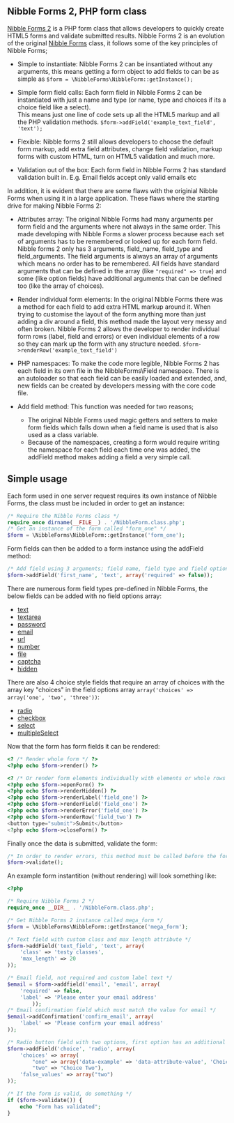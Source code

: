 ## Nibble Forms 2, PHP form class

[Nibble Forms 2][15] is a PHP form class that allows developers to quickly create 
HTML5 forms and validate submitted results.  Nibble Forms 2 is an evolution
of the original [Nibble Forms][1] class, it follows some of the key principles
of Nibble Forms;

* Simple to instantiate: Nibble Forms 2 can be insantiated without any 
arguments, this means getting a form object to add fields to can be as simple as
`$form = \NibbleForms\NibbleForm::getInstance();`

* Simple form field calls: Each form field in Nibble Forms 2 can be instantiated
with just a name and type (or name, type and choices if its a choice field like a select).  
This means just one line of code sets up all the HTML5 markup and all the PHP 
validation methods. `$form->addField('example_text_field', 'text');`

* Flexible: Nibble forms 2 still allows developers to choose the default form
markup, add extra field attributes, change field validation, markup forms with
custom HTML, turn on HTML5 validation and much more.

* Validation out of the box:  Each form field in Nibble Forms 2 has standard
validation built in.  E.g. Email fields accept only valid emails etc

In addition, it is evident that there are some flaws with the originial Nibble
Forms when using it in a large application.  These flaws where the starting 
drive for making Nibble Forms 2:

* Attributes array: The original Nibble Forms had many arguments per form field and
the arguments where not always in the same order.  This made developing with
Nibble Forms a slower process because each set of arguments has to be remembered
or looked up for each form field.  Nibble forms 2 only has 3 arguments, field_name,
field_type and field_arguments.  The field arguments is always an array of arguments which
means no order has to be remembered.  All fields have standard arguments that can
be defined in the array (like `"required" => true`) and some (like option fields)
have additional arguments that can be defined too (like the array of choices).

* Render individual form elements:  In the original Nibble Forms there was a 
method for each field to add extra HTML markup around it.  When trying to 
customise the layout of the form anything more than just adding a div around a 
field, this method made the layout very messy and often broken.  Nibble Forms 2 
allows the developer to render individual form rows (label, field and errors)
or even individual elements of a row so they can mark up the form with any
structure needed. `$form->renderRow('example_text_field')`

* PHP namespaces:  To make the code more legible, Nibble Forms 2 has each field
in its own file in the NibbleForms\Field namespace.  There is an autoloader
so that each field can be easily loaded and extended, and, new fields can be 
created by developers messing with the core code file.

* Add field method:  This function was needed for two reasons;
    - The original Nibble Forms used magic getters and setters to make form fields which
falls down when a field name is used that is also used as a class variable.
    - Because of the namespaces, creating a form would require writing the namespace
for each field each time one was added, the addField method makes adding a field
a very simple call.

## Simple usage

Each form used in one server request requires its own instance of Nibble Forms,
the class must be included in order to get an instance:

``` php
/* Require the Nibble Forms class */
require_once dirname(__FILE__) . '/NibbleForm.class.php';
/* Get an instance of the form called "form_one" */
$form = \NibbleForms\NibbleForm::getInstance('form_one');
```

Form fields can then be added to a form instance using the addField method:

``` php
/* Add field using 3 arguments; field name, field type and field options */
$form->addField('first_name', 'text', array('required' => false));
```

There are numerous form field types pre-defined in Nibble Forms, the below 
fields can be added with no field options array:

* [text][2]
* [textarea][3]
* [password][4]
* [email][5]
* [url][6]
* [number][14]
* [file][7]
* [captcha][8]
* [hidden][9]

There are also 4 choice style fields that require an array of choices with
the array key "choices" in the field options array 
`array('choices' => array('one', 'two', 'three'))`:

* [radio][10]
* [checkbox][11]
* [select][12]
* [multipleSelect][13]

Now that the form has form fields it can be rendered:

``` php
<? /* Render whole form */ ?>
<?php echo $form->render() ?>

<? /* Or render form elements individually with elements or whole rows */ ?>
<?php echo $form->openForm() ?>
<?php echo $form->renderHidden() ?>
<?php echo $form->renderLabel('field_one') ?>
<?php echo $form->renderField('field_one') ?>
<?php echo $form->renderError('field_one') ?>
<?php echo $form->renderRow('field_two') ?>
<button type="submit">Submit</button>
<?php echo $form->closeForm() ?>
````

Finally once the data is submitted, validate the form:

``` php
/* In order to render errors, this method must be called before the form is rendered */
$form->validate();
```

An example form instantition (without rendering) will look something like:
``` php
<?php

/* Require Nibble Forms 2 */
require_once __DIR__ . '/NibbleForm.class.php';

/* Get Nibble Forms 2 instance called mega_form */
$form = \NibbleForms\NibbleForm::getInstance('mega_form');

/* Text field with custom class and max length attribute */
$form->addField('text_field', 'text', array(
    'class' => 'testy classes',
    'max_length' => 20
));

/* Email field, not required and custom label text */
$email = $form->addfield('email', 'email', array(
    'required' => false,
    'label' => 'Please enter your email address'
        ));
/* Email confirmation field which must match the value for email */
$email->addConfirmation('confirm_email', array(
    'label' => 'Please confirm your email address'
));

/* Radio button field with two options, first option has an additional attribute */
$form->addField('choice', 'radio', array(
    'choices' => array(
        "one" => array('data-example' => 'data-attribute-value', 'Choice One'),
        "two" => "Choice Two"),
    'false_values' => array("two")
));

/* If the form is valid, do something */
if ($form->validate()) {
    echo "Form has validated";
}
```

[1]: http://nibble-development.com/nibble-forms-php-form-class
[15]: http://nibble-development.com/nibble-forms-2-php-form-class
[2]: https://github.com/LRotherfield/Nibble-Forms/blob/master/Field/text.php
[3]: https://github.com/LRotherfield/Nibble-Forms/blob/master/Field/textarea.php
[4]: https://github.com/LRotherfield/Nibble-Forms/blob/master/Field/password.php
[5]: https://github.com/LRotherfield/Nibble-Forms/blob/master/Field/email.php
[6]: https://github.com/LRotherfield/Nibble-Forms/blob/master/Field/url.php
[14]: https://github.com/LRotherfield/Nibble-Forms/blob/master/Field/number.php
[7]: https://github.com/LRotherfield/Nibble-Forms/blob/master/Field/file.php
[8]: https://github.com/LRotherfield/Nibble-Forms/blob/master/Field/captcha.php
[9]: https://github.com/LRotherfield/Nibble-Forms/blob/master/Field/hidden.php
[10]: https://github.com/LRotherfield/Nibble-Forms/blob/master/Field/radio.php
[11]: https://github.com/LRotherfield/Nibble-Forms/blob/master/Field/checkbox.php
[12]: https://github.com/LRotherfield/Nibble-Forms/blob/master/Field/select.php
[13]: https://github.com/LRotherfield/Nibble-Forms/blob/master/Field/multipleSelect.php